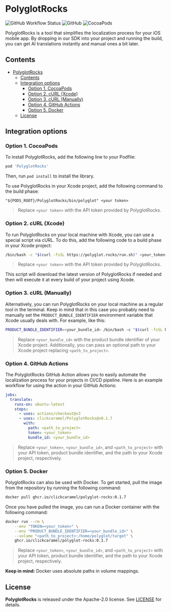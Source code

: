 # PolyglotRocks

<p align="left">
  <img alt="GitHub Workflow Status" src="https://img.shields.io/github/actions/workflow/status/clickcaramel/PolyglotRocks/test-branch.yml?label=tests">
  <img alt="GitHub" src="https://img.shields.io/github/license/clickcaramel/PolyglotRocks">
  <img alt="CocoaPods" src="https://img.shields.io/cocoapods/v/PolyglotRocks">
</p>

PolyglotRocks is a tool that simplifies the localization process for your iOS mobile app. By dropping in our SDK into your project and running the build, you can get AI translations instantly and manual ones a bit later.

## Contents

- [PolyglotRocks](#polyglotrocks)
  - [Contents](#contents)
  - [Integration options](#integration-options)
    - [Option 1. CocoaPods](#option-1-cocoapods)
    - [Option 2. cURL (Xcode)](#option-2-curl-xcode)
    - [Option 3. cURL (Manually)](#option-3-curl-manually)
    - [Option 4. GitHub Actions](#option-4-github-actions)
    - [Option 5. Docker](#option-5-docker)
  - [License](#license)

## Integration options

### Option 1. CocoaPods

To install PolyglotRocks, add the following line to your Podfile:

```ruby
pod 'PolyglotRocks'
```

Then, run `pod install` to install the library.

To use PolyglotRocks in your Xcode project, add the following command to the build phase:

```plain
"${PODS_ROOT}/PolyglotRocks/bin/polyglot" <your token>
```

> Replace `<your token>` with the API token provided by PolyglotRocks.

### Option 2. cURL (Xcode)

To run PolyglotRocks on your local machine with Xcode, you can use a special script via cURL. To do this, add the following code to a build phase in your Xcode project:

```bash
/bin/bash -c "$(curl -fsSL https://polyglot.rocks/run.sh)" <your_token>
```

> Replace `<your token>` with the API token provided by PolyglotRocks.

This script will download the latest version of PolyglotRocks if needed and then will execute it at every build of your project using Xcode.

### Option 3. cURL (Manually)

Alternatively, you can run PolyglotRocks on your local machine as a regular tool in the terminal. Keep in mind that in this case you probably need to manually set the `PRODUCT_BUNDLE_IDENTIFIER` environment variable that Xcode usually deals with. For example, like this:

```bash
PRODUCT_BUNDLE_IDENTIFIER=<your_bundle_id> /bin/bash -c "$(curl -fsSL https://polyglot.rocks/run.sh)" <your_token> <path_to_project>
```

> Replace `<your_bundle_id>` with the product bundle identifier of your Xcode project. Additionally, you can pass an optional path to your Xcode project replacing `<path_to_project>`.

### Option 4. GitHub Actions

The PolyglotRocks GitHub Action allows you to easily automate the localization process for your projects in CI/CD pipeline. Here is an example workflow for using the action in your GitHub Actions:

```yaml
jobs:
  translate:
    runs-on: ubuntu-latest
    steps:
      - uses: actions/checkout@v3
      - uses: clickcaramel/PolyglotRocks@v0.1.7
        with:
          path: <path_to_project>
          token: <your_token>
          bundle_id: <your_bundle_id>
```

> Replace `<your_token>`, `<your_bundle_id>`, and `<path_to_project>` with your API token, product bundle identifier, and the path to your Xcode project, respectively.

### Option 5. Docker

PolyglotRocks can also be used with Docker. To get started, pull the image from the repository by running the following command:

```bash
docker pull ghcr.io/clickcaramel/polyglot-rocks:0.1.7
```

Once you have pulled the image, you can run a Docker container with the following command:

```bash
docker run --rm \
    --env "TOKEN=<your_token>" \
    --env "PRODUCT_BUNDLE_IDENTIFIER=<your_bundle_id>" \
    --volume "<path_to_project>:/home/polyglot/target" \
    ghcr.io/clickcaramel/polyglot-rocks:0.1.7
```

> Replace `<your_token>`, `<your_bundle_id>`, and `<path_to_project>` with your API token, product bundle identifier, and the path to your Xcode project, respectively.

**Keep in mind:** Docker uses absolute paths in volume mappings.

## License

**PolyglotRocks** is released under the Apache-2.0 license. See [LICENSE](./LICENSE) for details.
